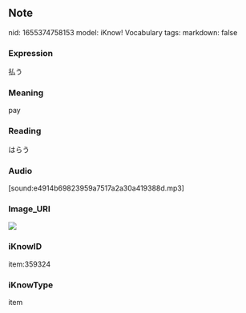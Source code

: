 ## Note
nid: 1655374758153
model: iKnow! Vocabulary
tags: 
markdown: false

### Expression
払う

### Meaning
pay

### Reading
はらう

### Audio
[sound:e4914b69823959a7517a2a30a419388d.mp3]

### Image_URI
<img src="4cebe479e78b713796e7573ffcfb0cb0.jpg">

### iKnowID
item:359324

### iKnowType
item
